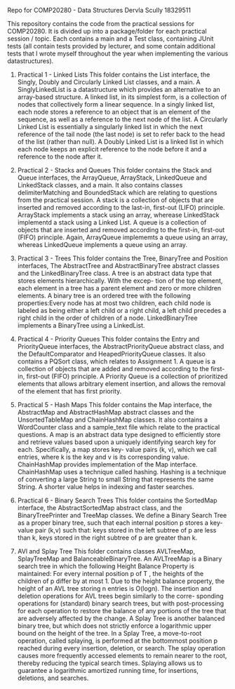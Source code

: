 
Repo for COMP20280 - Data Structures
Dervla Scully 18329511

This repository contains the code from the practical sessions for COMP20280.
It is divided up into a package/folder for each practical session / topic. Each contains a main and a Test class, containing JUnit tests (all contain tests provided by lecturer, and some contain additional tests that I wrote myself throughout the year when implementing the various datastructures).

1. Practical 1 - Linked Lists
This folder contains the List interface, the Singly, Doubly and Circularly Linked List classes, and a main.
A SinglyLinkedList is a datastructure which provides an alternative to an array-based structure. A linked list, in its simplest form, is a collection of nodes that collectively form a linear sequence. In a singly linked list, each node stores a reference to an object that is an element of the sequence, as well as a reference to the next node of the list. A Circularly Linked List is essentially a singularly linked list in which the next reference of the tail node (the last node) is set to refer back to the head of the list (rather than null). A Doubly Linked List is a linked list in which each node keeps an explicit reference to the node before it and a reference to the node after it.

2. Practical 2 - Stacks and Queues
This folder contains the Stack and Queue interfaces, the ArrayQueue, ArrayStack, LinkedQueue and LinkedStack classes, and a main. It also contains classes delimiterMatching and BoundedStack which are relating to questions from the practical session. 
A stack is a collection of objects that are inserted and removed according to the last-in, first-out (LIFO) principle. ArrayStack implements a stack using an array, wherease LinkedStack implementd a stack using a Linked List. A queue is a collection of objects that are inserted and removed according to the first-in, first-out (FIFO) principle. Again, ArrayQueue implememts a queue using an array, whereas LinkedQueue implements a queue using an array.

3. Practical 3 - Trees
This folder contains the Tree, BinaryTree and Position interfaces, The AbstractTree and AbstractBinaryTree abstract classes and the LinkedBinaryTree class.
A tree is an abstract data type that stores elements hierarchically. With the excep- tion of the top element, each element in a tree has a parent element and zero or more children elements. A binary tree is an ordered tree with the following properties:Every node has at most two children, each child node is labeled as being either a left child or a right child, a left child precedes a right child in the order of children of a node. LinkedBinaryTree implements a BinaryTree using a LinkedList.

4. Practical 4 - Priority Queues
This folder contains the Entry and PriorityQueue interfaces, the AbstractPriorityQueue abstract class, and the DefaultComparator and HeapedPriorityQueue classes. It also contains a PQSort class, which relates to Assignment 1.
A queue is a collection of objects that are added and removed according to the first-in, first-out (FIFO) principle. A Priority Queue is a collection of prioritized elements that allows arbitrary element insertion, and allows the removal of the element that has first priority.

5. Practical 5 - Hash Maps
This folder contains the Map interface, the AbstractMap and AbstractHashMap abstract classes and the UnsortedTableMap and ChainHashMap classes. It also contains a WordCounter class and a sample_text file which relate to the practical questions.
A map is an abstract data type designed to efficiently store and retrieve values based upon a uniquely identifying search key for each. Specifically, a map stores key- value pairs (k, v), which we call entries, where k is the key and v is its corresponding value. ChainHashMap provides implementation of the Map interface. ChainHashMap uses a technique called hashing.  Hashing is a technique of converting a large String to small String that represents the same String. A shorter value helps in indexing and faster searches.

6. Practical 6 - Binary Search Trees
This folder contains the SortedMap interface, the AbstractSortedMap abstract class, and the BinaryTreePrinter and TreeMap classes. 
We define a Binary Search Tree as a proper binary tree, such that each internal position p stores a key-value pair (k,v) such that: keys stored in the left subtree of p are less than k, keys stored in the right subtree of p are greater than k.

7. AVl and Splay Tree
This folder contains classes AVLTreeMap, SplayTreeMap and BalanceableBinaryTree.
An AVLTreeMap is a Binary search tree in which the following Height Balance Property is maintained: For every internal position p of T , the heights of the children of p differ by at most 1. Due to the height balance property, the height of an AVL tree storing n entries is O(logn). The insertion and deletion operations for AVL trees begin similarly to the corre- sponding operations for (standard) binary search trees, but with post-processing for each operation to restore the balance of any portions of the tree that are adversely affected by the change. A Splay Tree is another balanced binary tree, but which does not strictly enforce a logarithmic upper bound on the height of the tree. In a Splay Tree, a move-to-root operation, called splaying, is performed at the bottommost position p reached during every insertion, deletion, or search. The splay operation causes more frequently accessed elements to remain nearer to the root, thereby reducing the typical search times. Splaying allows us to guarantee a logarithmic amortized running time, for insertions, deletions, and searches.




